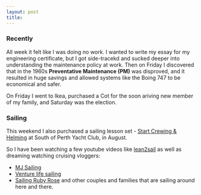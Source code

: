 ```yaml
---
layout: post
title: 
---
```


### Recently
All week it felt like I was doing no work. I wanted to write my essay for my engineering certificate, but I got side-tracekd and sucked deeper into understanding the maintenance policy at work.
Then on Friday I discovered that in the 1960s **Preventative Maintenance (PM)** was disproved, and it resulted in huge savings and allowed systems like the Boing 747 to be economical and safer.

On Friday I went to Ikea, purchased a Cot for the soon ariving new member of my family, and Saturday was the election.

### Sailing
This weekend I also purchased a sailing lesson set - [Start Crewing & Helming](https://www.discoversailing.org.au/course/keelboatcourse/) at South of Perth Yacht Club, in August.

So I have been watching a few youtube videos like [lean2sail](https://www.youtube.com/watch?v=wgmoJRXPUJQ) as well as dreaming watching cruising vloggers:
* [MJ Sailing](https://www.youtube.com/user/jjohnson0882)
* [Venture life sailing](https://www.youtube.com/watch?v=_gvcW3y2LBs)
* [Sailing Ruby Rose](https://www.youtube.com/channel/UC9rRsBE2nFbnUSjtmv6Jq6w)
and other couples and families that are sailing around here and there.


